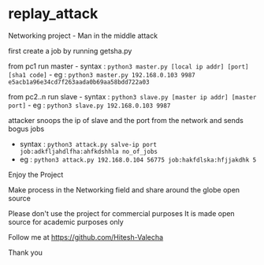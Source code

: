 # replay_attack
Networking project - Man in the middle attack

first create a job by running getsha.py 

from pc1 run master 
	- syntax : `python3 master.py [local ip addr] [port] [sha1 code]`
	- eg     : `python3 master.py 192.168.0.103 9987 e5acb1a96e34cd7f263aada0b69aa58bdd722a03`

from pc2..n run slave
	- syntax : `python3 slave.py [master ip addr] [master port]`
	- eg     : `python3 slave.py 192.168.0.103 9987`

attacker snoops the ip of slave and the port from the network and sends bogus jobs
  - syntax : `python3 attack.py salve-ip port job:adkfljahdlfha:ahfkdshhla no_of_jobs`
  - eg     : `python3 attack.py 192.168.0.104 56775 job:hakfdlska:hfjjakdhk 5`
  
  
Enjoy the Project

Make process in the Networking field and share around the globe open source

Please don't use the project for commercial purposes It is made open source for academic purposes only

Follow me at https://github.com/Hitesh-Valecha

Thank you

